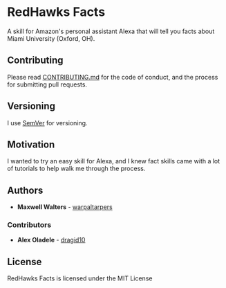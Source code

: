 # RedHawks Facts

A skill for Amazon's personal assistant Alexa that will tell you facts about Miami University (Oxford, OH).

## Contributing

Please read [CONTRIBUTING.md](https://github.com/warpaltarpers/alexa-skill-redhawksfacts/blob/master/CONTRIBUTING.md) for the code of conduct, and the process for submitting pull requests.

## Versioning

I use [SemVer](http://semver.org/) for versioning.

## Motivation

I wanted to try an easy skill for Alexa, and I knew fact skills came with a lot of tutorials to help walk me through the process.

## Authors

* **Maxwell Walters** - [warpaltarpers](https://github.com/warpaltarpers)

### Contributors

* **Alex Oladele** - [dragid10](https://github.com/dragid10)

## License

RedHawks Facts is licensed under the MIT License
